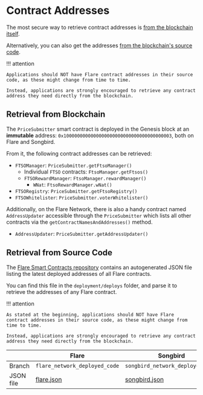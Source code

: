 # Contract Addresses

The most secure way to retrieve contract addresses is [from the blockchain itself](#retrieval-from-blockchain).

Alternatively, you can also get the addresses [from the blockchain's source code](#retrieval-from-source-code).

!!! attention

    Applications should NOT have Flare contract addresses in their source code, as these might change from time to time.

    Instead, applications are strongly encouraged to retrieve any contract address they need directly from the blockchain.

## Retrieval from Blockchain

The `PriceSubmitter` smart contract is deployed in the Genesis block at an **immutable** address: `0x1000000000000000000000000000000000000003`, both on Flare and Songbird.

From it, the following contract addresses can be retrieved:

- `FTSOManager`: `PriceSubmitter.getFtsoManager()`
    - Individual `FTSO` contracts: `FtsoManager.getFtsos()`
    - `FTSORewardManager`: `FtsoManager.rewardManager()`
        - `WNat`: `FtsoRewardManager.wNat()`
- `FTSORegistry`: `PriceSubmitter.getFtsoRegistry()`
- `FTSOWhitelister`: `PriceSubmitter.voterWhitelister()`

Additionally, on the Flare Network, there is also a handy contract named `AddressUpdater` accessible through the `PriceSubmitter` which lists all other contracts via the `getContractNamesAndAddresses()` method.

- `AddressUpdater`: `PriceSubmitter.getAddressUpdater()`

## Retrieval from Source Code

The [Flare Smart Contracts repository](https://gitlab.com/flarenetwork/flare-smart-contracts) contains an autogenerated JSON file listing the latest deployed addresses of all Flare contracts.

You can find this file in the `deployment/deploys` folder, and parse it to retrieve the addresses of any Flare contract.

!!! attention

    As stated at the beginning, applications should NOT have Flare contract addresses in their source code, as these might change from time to time.

    Instead, applications are strongly encouraged to retrieve any contract address they need directly from the blockchain.

|           | Flare                         | Songbird                         |
| --------- | ----------------------------- | -------------------------------- |
| Branch    | `flare_network_deployed_code` | `songbird_network_deployed_code` |
| JSON file | [flare.json][f-json]          | [songbird.json][s-json]          |

[f-json]: https://gitlab.com/flarenetwork/flare-smart-contracts/-/blob/flare_network_deployed_code/deployment/deploys/flare.json
[s-json]: https://gitlab.com/flarenetwork/flare-smart-contracts/-/blob/songbird_network_deployed_code/deployment/deploys/songbird.json

